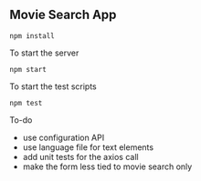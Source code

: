 ## Movie Search App

```
npm install
```

To start the server
```
npm start
```

To start the test scripts
```
npm test
```

To-do
 * use configuration API
 * use language file for text elements
 * add unit tests for the axios call
 * make the form less tied to movie search only
